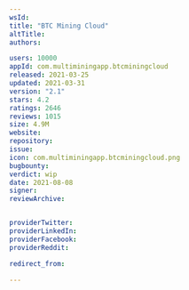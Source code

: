 ```yaml
---
wsId: 
title: "BTC Mining Cloud"
altTitle: 
authors:

users: 10000
appId: com.multiminingapp.btcminingcloud
released: 2021-03-25
updated: 2021-03-31
version: "2.1"
stars: 4.2
ratings: 2646
reviews: 1015
size: 4.9M
website: 
repository: 
issue: 
icon: com.multiminingapp.btcminingcloud.png
bugbounty: 
verdict: wip
date: 2021-08-08
signer: 
reviewArchive:


providerTwitter: 
providerLinkedIn: 
providerFacebook: 
providerReddit: 

redirect_from:

---
```



